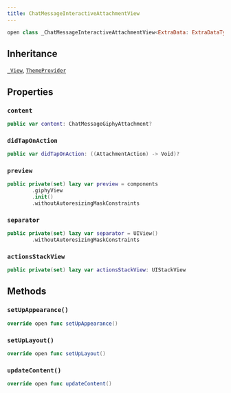 ```yaml
---
title: ChatMessageInteractiveAttachmentView
---
```


``` swift
open class _ChatMessageInteractiveAttachmentView<ExtraData: ExtraDataTypes>: _View, ThemeProvider 
```

## Inheritance

[`_View`](../../../common-views/_view), [`ThemeProvider`](../../../utils/theme-provider)

## Properties

### `content`

``` swift
public var content: ChatMessageGiphyAttachment? 
```

### `didTapOnAction`

``` swift
public var didTapOnAction: ((AttachmentAction) -> Void)?
```

### `preview`

``` swift
public private(set) lazy var preview = components
        .giphyView
        .init()
        .withoutAutoresizingMaskConstraints
```

### `separator`

``` swift
public private(set) lazy var separator = UIView()
        .withoutAutoresizingMaskConstraints
```

### `actionsStackView`

``` swift
public private(set) lazy var actionsStackView: UIStackView 
```

## Methods

### `setUpAppearance()`

``` swift
override open func setUpAppearance() 
```

### `setUpLayout()`

``` swift
override open func setUpLayout() 
```

### `updateContent()`

``` swift
override open func updateContent() 
```
